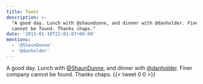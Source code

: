 ```yaml
---
title: Tweet
description: >-
  "A good day. Lunch with @shaundunne, and dinner with @danholder. Finer company
  cannot be found. Thanks chaps."
date: '2013-01-10T22:01:07+00:00'
mentions:
  - '@ShaunDunne'
  - '@danholder'
---
```

A good day. Lunch with [@ShaunDunne](https://twitter.com/@ShaunDunne), and dinner with [@danholder](https://twitter.com/@danholder). Finer company cannot be found. Thanks chaps.
      {{< tweet 0 0 >}}
    
